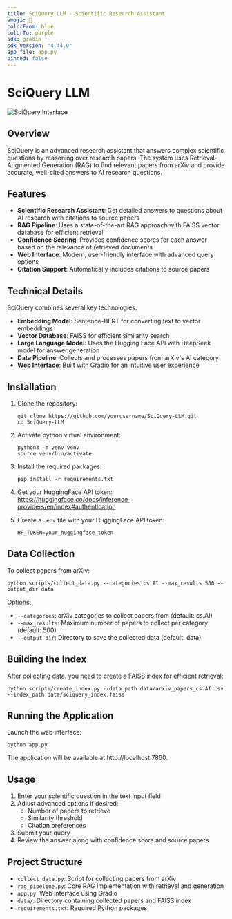 ```yaml
---
title: SciQuery LLM - Scientific Research Assistant
emoji: 🔬
colorFrom: blue
colorTo: purple
sdk: gradio
sdk_version: "4.44.0"
app_file: app.py
pinned: false
---
```


# SciQuery LLM

![SciQuery Interface](assets/app_preview.png)

## Overview

SciQuery is an advanced research assistant that answers complex scientific questions by reasoning over research papers. The system uses Retrieval-Augmented Generation (RAG) to find relevant papers from arXiv and provide accurate, well-cited answers to AI research questions.

## Features

- **Scientific Research Assistant**: Get detailed answers to questions about AI research with citations to source papers
- **RAG Pipeline**: Uses a state-of-the-art RAG approach with FAISS vector database for efficient retrieval
- **Confidence Scoring**: Provides confidence scores for each answer based on the relevance of retrieved documents
- **Web Interface**: Modern, user-friendly interface with advanced query options
- **Citation Support**: Automatically includes citations to source papers

## Technical Details

SciQuery combines several key technologies:

- **Embedding Model**: Sentence-BERT for converting text to vector embeddings
- **Vector Database**: FAISS for efficient similarity search
- **Large Language Model**: Uses the Hugging Face API with DeepSeek model for answer generation
- **Data Pipeline**: Collects and processes papers from arXiv's AI category
- **Web Interface**: Built with Gradio for an intuitive user experience

## Installation

1. Clone the repository:
   ```
   git clone https://github.com/yourusername/SciQuery-LLM.git
   cd SciQuery-LLM
   ```

2. Activate python virtual environment:
   ```
   python3 -m venv venv
   source venv/bin/activate
   ```

3. Install the required packages:
   ```
   pip install -r requirements.txt
   ```

4. Get your HuggingFace API token: https://huggingface.co/docs/inference-providers/en/index#authentication

5. Create a `.env` file with your HuggingFace API token:
   ```
   HF_TOKEN=your_huggingface_token
   ```

## Data Collection

To collect papers from arXiv:

```
python scripts/collect_data.py --categories cs.AI --max_results 500 --output_dir data
```

Options:
- `--categories`: arXiv categories to collect papers from (default: cs.AI)
- `--max_results`: Maximum number of papers to collect per category (default: 500)
- `--output_dir`: Directory to save the collected data (default: data)

## Building the Index

After collecting data, you need to create a FAISS index for efficient retrieval:

```
python scripts/create_index.py --data_path data/arxiv_papers_cs.AI.csv --index_path data/sciquery_index.faiss
```

## Running the Application

Launch the web interface:

```
python app.py
```

The application will be available at http://localhost:7860.

## Usage

1. Enter your scientific question in the text input field
2. Adjust advanced options if desired:
   - Number of papers to retrieve
   - Similarity threshold
   - Citation preferences
3. Submit your query
4. Review the answer along with confidence score and source papers

## Project Structure

- `collect_data.py`: Script for collecting papers from arXiv
- `rag_pipeline.py`: Core RAG implementation with retrieval and generation
- `app.py`: Web interface using Gradio
- `data/`: Directory containing collected papers and FAISS index
- `requirements.txt`: Required Python packages
